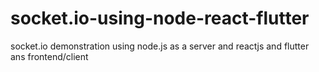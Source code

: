 # socket.io-using-node-react-flutter
socket.io demonstration using node.js as a server and reactjs and flutter ans frontend/client
